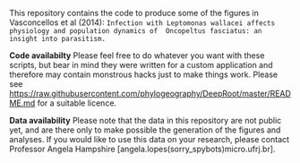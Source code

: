 This repository contains the code to produce some of the figures in Vasconcellos et al (2014): ``Infection with Leptomonas wallacei affects physiology and population dynamics of  Oncopeltus fasciatus: an insight into parasitism.`` 

**Code availabilty**
Please feel free to do whatever you want with these scripts, but bear in mind they were written for a custom application and therefore may contain monstrous hacks just to make things work.
Please see https://raw.githubusercontent.com/phylogeography/DeepRoot/master/README.md for a suitable licence.

**Data availability**
Please note that the data in this repository are not public yet, and are there only to make possible the generation of the figures and analyses.
If you would like to use this data on your research, please contact Professor Angela Hampshire [angela.lopes(sorry_spybots)micro.ufrj.br].

